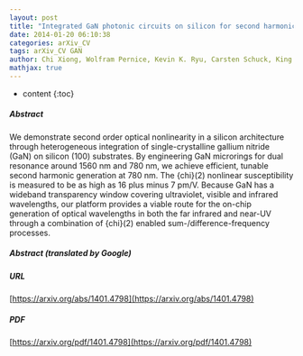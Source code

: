 ```yaml
---
layout: post
title: "Integrated GaN photonic circuits on silicon for second harmonic generation"
date: 2014-01-20 06:10:38
categories: arXiv_CV
tags: arXiv_CV GAN
author: Chi Xiong, Wolfram Pernice, Kevin K. Ryu, Carsten Schuck, King Y. Fong, Tomas Palacios, Hong X. Tang
mathjax: true
---
```


* content
{:toc}

##### Abstract
We demonstrate second order optical nonlinearity in a silicon architecture through heterogeneous integration of single-crystalline gallium nitride (GaN) on silicon (100) substrates. By engineering GaN microrings for dual resonance around 1560 nm and 780 nm, we achieve efficient, tunable second harmonic generation at 780 nm. The \{chi}(2) nonlinear susceptibility is measured to be as high as 16 plus minus 7 pm/V. Because GaN has a wideband transparency window covering ultraviolet, visible and infrared wavelengths, our platform provides a viable route for the on-chip generation of optical wavelengths in both the far infrared and near-UV through a combination of \{chi}(2) enabled sum-/difference-frequency processes.

##### Abstract (translated by Google)


##### URL
[https://arxiv.org/abs/1401.4798](https://arxiv.org/abs/1401.4798)

##### PDF
[https://arxiv.org/pdf/1401.4798](https://arxiv.org/pdf/1401.4798)

